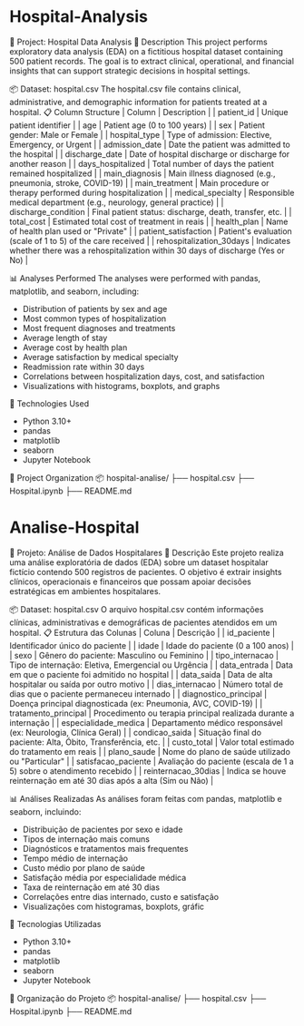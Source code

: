 # Hospital-Analysis
🏥 Project: Hospital Data Analysis
📁 Description
This project performs exploratory data analysis (EDA) on a fictitious hospital dataset containing 500 patient records. The goal is to extract clinical, operational, and financial insights that can support strategic decisions in hospital settings.

📦 Dataset: hospital.csv
The hospital.csv file contains clinical, administrative, and demographic information for patients treated at a hospital.
📋 Column Structure
| Column | Description |
| patient_id | Unique patient identifier |
| age | Patient age (0 to 100 years) |
| sex | Patient gender: Male or Female |
| hospital_type | Type of admission: Elective, Emergency, or Urgent |
| admission_date | Date the patient was admitted to the hospital |
| discharge_date | Date of hospital discharge or discharge for another reason |
| days_hospitalized | Total number of days the patient remained hospitalized |
| main_diagnosis | Main illness diagnosed (e.g., pneumonia, stroke, COVID-19) |
| main_treatment | Main procedure or therapy performed during hospitalization |
| medical_specialty | Responsible medical department (e.g., neurology, general practice) |
| discharge_condition | Final patient status: discharge, death, transfer, etc. |
| total_cost | Estimated total cost of treatment in reais |
| health_plan | Name of health plan used or "Private" |
| patient_satisfaction | Patient's evaluation (scale of 1 to 5) of the care received |
| rehospitalization_30days | Indicates whether there was a rehospitalization within 30 days of discharge (Yes or No) |

📊 Analyses Performed
The analyses were performed with pandas, matplotlib, and seaborn, including:
- Distribution of patients by sex and age
- Most common types of hospitalization
- Most frequent diagnoses and treatments
- Average length of stay
- Average cost by health plan
- Average satisfaction by medical specialty
- Readmission rate within 30 days
- Correlations between hospitalization days, cost, and satisfaction
- Visualizations with histograms, boxplots, and graphs

🧰 Technologies Used
- Python 3.10+
- pandas
- matplotlib
- seaborn
- Jupyter Notebook

📁 Project Organization
📦 hospital-analise/
├── hospital.csv
├── Hospital.ipynb
├── README.md





# Analise-Hospital
🏥 Projeto: Análise de Dados Hospitalares
📁 Descrição
Este projeto realiza uma análise exploratória de dados (EDA) sobre um dataset hospitalar fictício contendo 500 registros de pacientes. O objetivo é extrair insights clínicos, operacionais e financeiros que possam apoiar decisões estratégicas em ambientes hospitalares.

📦 Dataset: hospital.csv
O arquivo hospital.csv contém informações clínicas, administrativas e demográficas de pacientes atendidos em um hospital.
📋 Estrutura das Colunas
| Coluna | Descrição | 
| id_paciente | Identificador único do paciente | 
| idade | Idade do paciente (0 a 100 anos) | 
| sexo | Gênero do paciente: Masculino ou Feminino | 
| tipo_internacao | Tipo de internação: Eletiva, Emergencial ou Urgência | 
| data_entrada | Data em que o paciente foi admitido no hospital | 
| data_saida | Data de alta hospitalar ou saída por outro motivo | 
| dias_internacao | Número total de dias que o paciente permaneceu internado | 
| diagnostico_principal | Doença principal diagnosticada (ex: Pneumonia, AVC, COVID-19) | 
| tratamento_principal | Procedimento ou terapia principal realizada durante a internação | 
| especialidade_medica | Departamento médico responsável (ex: Neurologia, Clínica Geral) | 
| condicao_saida | Situação final do paciente: Alta, Óbito, Transferência, etc. | 
| custo_total | Valor total estimado do tratamento em reais | 
| plano_saude | Nome do plano de saúde utilizado ou "Particular" | 
| satisfacao_paciente | Avaliação do paciente (escala de 1 a 5) sobre o atendimento recebido | 
| reinternacao_30dias | Indica se houve reinternação em até 30 dias após a alta (Sim ou Não) | 


📊 Análises Realizadas
As análises foram feitas com pandas, matplotlib e seaborn, incluindo:
- Distribuição de pacientes por sexo e idade
- Tipos de internação mais comuns
- Diagnósticos e tratamentos mais frequentes
- Tempo médio de internação
- Custo médio por plano de saúde
- Satisfação média por especialidade médica
- Taxa de reinternação em até 30 dias
- Correlações entre dias internado, custo e satisfação
- Visualizações com histogramas, boxplots, gráfic

🧰 Tecnologias Utilizadas
- Python 3.10+
- pandas
- matplotlib
- seaborn
- Jupyter Notebook


📁 Organização do Projeto
📦 hospital-analise/
├── hospital.csv
├── Hospital.ipynb
├── README.md








